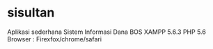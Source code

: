 # sisultan
Aplikasi sederhana Sistem Informasi Dana BOS
XAMPP 5.6.3
PHP 5.6
Browser : Firexfox/chrome/safari
